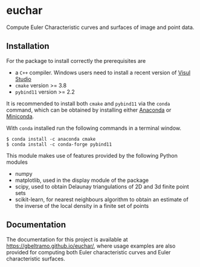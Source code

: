 # euchar

Compute Euler Characteristic curves and surfaces of image and point data.

## Installation

For the package to install correctly the prerequisites are

- a `C++` compiler. Windows users need to install a recent version of
[Visul Studio](https://visualstudio.microsoft.com/vs/)
- `cmake` version >= 3.8
- `pybind11` version >= 2.2

It is recommended to install both `cmake` and `pybind11` via the `conda` command,
which can be obtained by installing either [Anaconda](https://www.anaconda.com/)
or [Miniconda](https://docs.conda.io/en/latest/miniconda.html).

With `conda` installed run the following commands in a terminal window.

```
$ conda install -c anaconda cmake
$ conda install -c conda-forge pybind11
```

This module makes use of features provided by the following Python modules

- numpy
- matplotlib, used in the display module of the package
- scipy, used to obtain Delaunay triangulations of 2D and 3d finite point sets
- scikit-learn, for nearest neighbours algorithm to obtain an estimate of the inverse of the local density in a finite set of points

## Documentation

The documentation for this project is available at https://gbeltramo.github.io/euchar/,
where usage examples are also provided for computing both Euler characteristic
curves and Euler characteristic surfaces.
